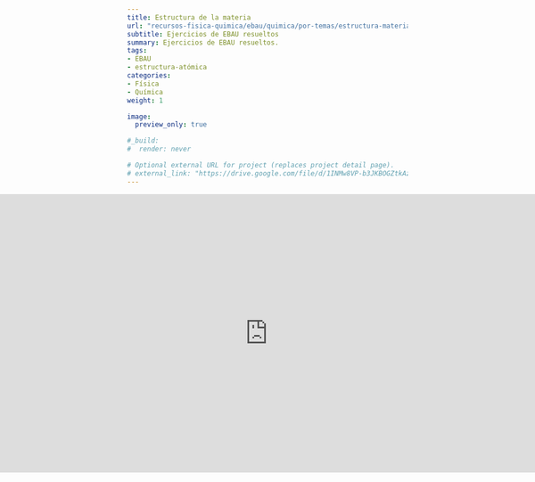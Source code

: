 ```yaml
---
title: Estructura de la materia
url: "recursos-fisica-quimica/ebau/quimica/por-temas/estructura-materia"
subtitle: Ejercicios de EBAU resueltos
summary: Ejercicios de EBAU resueltos.
tags:
- EBAU
- estructura-atómica
categories:
- Física
- Química
weight: 1

image:
  preview_only: true

#_build:
#  render: never

# Optional external URL for project (replaces project detail page).
# external_link: "https://drive.google.com/file/d/1INMw8VP-b3JKBOGZtkAzfKPdgaYzFI21/view"
---
```


<iframe src="https://drive.google.com/file/d/1INMw8VP-b3JKBOGZtkAzfKPdgaYzFI21/preview" style="width: 100vw; height: 500px; position: relative; left: 50%; right: 50%; margin-left: -50vw; margin-right: -50vw;" frameborder="0"></iframe>